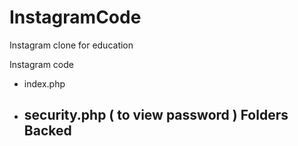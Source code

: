 # InstagramCode
Instagram clone for education

Instagram code 
- index.php
- security.php ( to view password )
Folders 
Backed
  - 

